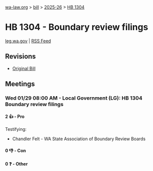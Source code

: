 [wa-law.org](/) > [bill](/bill/) > [2025-26](/bill/2025-26/) > [HB 1304](/bill/2025-26/hb/1304/)

# HB 1304 - Boundary review filings
[leg.wa.gov](https://app.leg.wa.gov/billsummary?BillNumber=1304&Year=2025&Initiative=false) | [RSS Feed](./rss.xml)

## Revisions
* [Original Bill](1/)

## Meetings
### Wed 01/29 08:00 AM - Local Government (LG): HB 1304 Boundary review filings
#### 2 👍 - Pro
Testifying:
* Chandler Felt - WA State Association of Boundary Review Boards

#### 0 👎 - Con

#### 0 ❓ - Other
